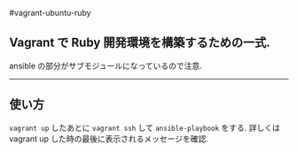 #vagrant-ubuntu-ruby

## Vagrant で Ruby 開発環境を構築するための一式.
ansible の部分がサブモジュールになっているので注意.

---

## 使い方

`vagrant up` したあとに `vagrant ssh` して `ansible-playbook` をする.
詳しくは vagrant up した時の最後に表示されるメッセージを確認.
